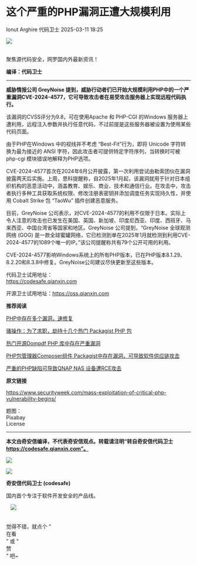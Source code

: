 #  这个严重的PHP漏洞正遭大规模利用   
Ionut Arghire  代码卫士   2025-03-11 18:25  
  
![](https://mmbiz.qpic.cn/mmbiz_gif/Az5ZsrEic9ot90z9etZLlU7OTaPOdibteeibJMMmbwc29aJlDOmUicibIRoLdcuEQjtHQ2qjVtZBt0M5eVbYoQzlHiaw/640?wx_fmt=gif "")  
  
   
聚焦源代码安全，网罗国内外最新资讯！  
  
**编译：代码卫士**  
  
****  
**威胁情报公司 GreyNoise 提到，威胁行动者们已开始大规模利用PHP中的一个严重漏洞CVE-2024-4577，它可导致攻击者在易受攻击服务器上实现远程代码执行。**  
  
  
该漏洞的CVSS评分为9.8，可在使用Apache 和 PHP-CGI 的Windows 服务器上遭利用，远程注入参数并执行任意代码，不过前提是这些服务器被设置为使用某些代码页面。  
  
由于PHP在Windows 中的视线并不考虑 “Best-Fit”行为，即将 Unicode 字符转换为最为接近的 ANSI 字符，因此攻击者可提供特定字符序列，当转换时可被 php-cgi 模块错误地解释为PHP选项。  
  
CVE-2024-4577首次在2024年6月公开披露，第一次利用尝试由勒索团伙在漏洞披露两天后实施。上周，思科提醒称，自2025年1月起，该漏洞就用于针对日本组织机构的恶意活动中，涵盖教育、娱乐、商业、技术和通信行业。在攻击中，攻击者执行多种工具获取系统权限、修改注册表密钥并添加调度任务实现持久性，并使用 Cobalt Strike 包 “TaoWu” 插件创建恶意服务。  
  
目前，GreyNoise 公司表示，对CVE-2024-4577的利用不仅限于日本。实际上令人注意的攻击也已发生在美国、英国、新加坡、印度尼西亚、印度、西班牙、马来西亚、中国台湾省等国家和地区。GreyNoise 公司提到，“GreyNoise 全球观测网络 (GOG) 是一款全球蜜罐网络，它已检测到单在2025年1月就检测到利用CVE-2024-4577的1089个唯一的IP。”该公司提醒称共有79个公开可用的利用。  
  
CVE-2024-4577影响Windows系统上的所有PHP版本，已在PHP版本8.1.29、8.2.20和8.3.8中修复。GreyNoise公司建议尽快更新至这些版本。  
  
  
代码卫士试用地址：  
https://codesafe.qianxin.com  
  
开源卫士试用地址：https://oss.qianxin.com  
  
  
  
  
  
  
  
  
  
  
  
  
  
**推荐阅读**  
  
[PHP中存在多个漏洞，速修复](https://mp.weixin.qq.com/s?__biz=MzI2NTg4OTc5Nw==&mid=2247520981&idx=2&sn=804d3895d9a0ec8b221e9c44449e8673&scene=21#wechat_redirect)  
  
  
[骚操作：为了求职，劫持十几个热门 Packagist PHP 包](https://mp.weixin.qq.com/s?__biz=MzI2NTg4OTc5Nw==&mid=2247516377&idx=2&sn=0aa4f09f20d6e3b6f3d8c848b2feb158&scene=21#wechat_redirect)  
  
  
[热门开源Dompdf PHP 库中存在严重漏洞](https://mp.weixin.qq.com/s?__biz=MzI2NTg4OTc5Nw==&mid=2247515460&idx=2&sn=6ff90ed5a1a5cfe857a4aa75a16def08&scene=21#wechat_redirect)  
  
  
[PHP包管理器Composer组件 Packagist中存在漏洞，可导致软件供应链攻击](https://mp.weixin.qq.com/s?__biz=MzI2NTg4OTc5Nw==&mid=2247514137&idx=1&sn=347691413dc7ecfc2a2dedd365115329&scene=21#wechat_redirect)  
  
  
[严重的PHP缺陷可导致QNAP NAS 设备遭RCE攻击](https://mp.weixin.qq.com/s?__biz=MzI2NTg4OTc5Nw==&mid=2247512551&idx=2&sn=62ca391c055ea2839fe4178afcd48f4b&scene=21#wechat_redirect)  
  
  
  
  
  
**原文链接**  
  
https://www.securityweek.com/mass-exploitation-of-critical-php-vulnerability-begins/  
  
  
题图：  
Pixabay   
License  
  
****  
**本文由奇安信编译，不代表奇安信观点。转载请注明“转自奇安信代码卫士 https://codesafe.qianxin.com”。**  
  
  
  
  
![](https://mmbiz.qpic.cn/mmbiz_jpg/oBANLWYScMSf7nNLWrJL6dkJp7RB8Kl4zxU9ibnQjuvo4VoZ5ic9Q91K3WshWzqEybcroVEOQpgYfx1uYgwJhlFQ/640?wx_fmt=jpeg "")  
  
![](https://mmbiz.qpic.cn/mmbiz_jpg/oBANLWYScMSN5sfviaCuvYQccJZlrr64sRlvcbdWjDic9mPQ8mBBFDCKP6VibiaNE1kDVuoIOiaIVRoTjSsSftGC8gw/640?wx_fmt=jpeg "")  
  
**奇安信代码卫士 (codesafe)**  
  
国内首个专注于软件开发安全的产品线。  
  
   ![](https://mmbiz.qpic.cn/mmbiz_gif/oBANLWYScMQ5iciaeKS21icDIWSVd0M9zEhicFK0rbCJOrgpc09iaH6nvqvsIdckDfxH2K4tu9CvPJgSf7XhGHJwVyQ/640?wx_fmt=gif "")  
  
   
觉得不错，就点个 “  
在看  
” 或 "  
赞  
” 吧~  
  

